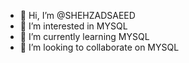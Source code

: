 - 👋 Hi, I’m @SHEHZADSAEED
- 👀 I’m interested in MYSQL
- 🌱 I’m currently learning MYSQL
- 💞️ I’m looking to collaborate on MYSQL

<!---
SHEHZADSAEED/SHEHZADSAEED is a ✨ special ✨ repository because its `README.md` (this file) appears on your GitHub profile.
You can click the Preview link to take a look at your changes.
--->
